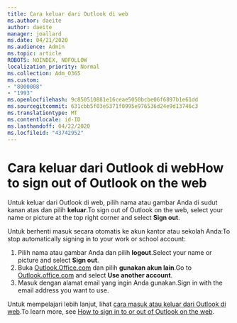 ```yaml
---
title: Cara keluar dari Outlook di web
ms.author: daeite
author: daeite
manager: joallard
ms.date: 04/21/2020
ms.audience: Admin
ms.topic: article
ROBOTS: NOINDEX, NOFOLLOW
localization_priority: Normal
ms.collection: Adm_O365
ms.custom:
- "8000008"
- "1993"
ms.openlocfilehash: 9c850510881e16ceae5050bcbe06f6897b1e61dd
ms.sourcegitcommit: 631cbb5f03e5371f0995e976536d24e9d13746c3
ms.translationtype: MT
ms.contentlocale: id-ID
ms.lasthandoff: 04/22/2020
ms.locfileid: "43742952"
---
```

# <a name="how-to-sign-out-of-outlook-on-the-web"></a><span data-ttu-id="4c1b2-102">Cara keluar dari Outlook di web</span><span class="sxs-lookup"><span data-stu-id="4c1b2-102">How to sign out of Outlook on the web</span></span>

<span data-ttu-id="4c1b2-103">Untuk keluar dari Outlook di web, pilih nama atau gambar Anda di sudut kanan atas dan pilih **keluar**.</span><span class="sxs-lookup"><span data-stu-id="4c1b2-103">To sign out of Outlook on the web, select your name or picture at the top right corner and select **Sign out**.</span></span>

<span data-ttu-id="4c1b2-104">Untuk berhenti masuk secara otomatis ke akun kantor atau sekolah Anda:</span><span class="sxs-lookup"><span data-stu-id="4c1b2-104">To stop automatically signing in to your work or school account:</span></span>

1. <span data-ttu-id="4c1b2-105">Pilih nama atau gambar Anda dan pilih **logout**.</span><span class="sxs-lookup"><span data-stu-id="4c1b2-105">Select your name or picture and select **Sign out**.</span></span>
1. <span data-ttu-id="4c1b2-106">Buka [Outlook.Office.com](https://outlook.office.com/) dan pilih **gunakan akun lain**.</span><span class="sxs-lookup"><span data-stu-id="4c1b2-106">Go to [Outlook.office.com](https://outlook.office.com/) and select **Use another account**.</span></span>
1. <span data-ttu-id="4c1b2-107">Masuk dengan alamat email yang ingin Anda gunakan.</span><span class="sxs-lookup"><span data-stu-id="4c1b2-107">Sign in with the email address you want to use.</span></span>

<span data-ttu-id="4c1b2-108">Untuk mempelajari lebih lanjut, lihat [cara masuk atau keluar dari Outlook di web](https://support.office.com/article/763fab4d-0138-4814-b450-37fc286bcb79).</span><span class="sxs-lookup"><span data-stu-id="4c1b2-108">To learn more, see [How to sign in to or out of Outlook on the web](https://support.office.com/article/763fab4d-0138-4814-b450-37fc286bcb79).</span></span>